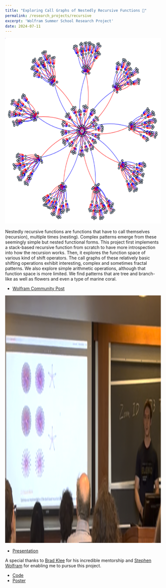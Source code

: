 ```yaml
---
title: "Exploring Call Graphs of Nestedly Recursive Functions 🌼"
permalink: /research_projects/recursive
excerpt: 'Wolfram Summer School Research Project'
date: 2024-07-11
---
```


<center><img src="/images/research_projects/recursive_graph.png" width="600" height="600" /></center>


Nestedly recursive functions are functions that have to call themselves (recursion), multiple times (nesting). Complex patterns emerge from these seemingly simple but nested functional forms. This project first implements a stack-based recursive function from scratch to have more introspection into how the recursion works. Then, it explores the function space of various kind of shift operators. The call graphs of these relatively basic shifting operations exhibit interesting, complex and sometimes fractal patterns. We also explore simple arithmetic operations, although that function space is more limited. We find patterns that are tree and branch-like as well as flowers and even a type of marine coral.

* [Wolfram Community Post](https://community.wolfram.com/groups/-/m/t/3210833)

<center><img src="/images/research_projects/recursive_pic.png" width="800" height="800" /></center>

* [Presentation](https://drive.google.com/file/d/1IWT8Pia7QiifSho3kbGm909KOz5RRoX_/view?usp=sharing)

A special thanks to [Brad Klee](https://community.wolfram.com/web/bradklee) for his incredible mentorship and [Stephen Wolfram](https://www.stephenwolfram.com/) for enabling me to pursue this project.

* [Code](https://github.com/thomas0299/nestedly_recursive_function)
* [Poster](https://drive.google.com/file/d/14CkQKpmXjQK2fkoS7bQuaGkFgVG5pqVR/view?usp=sharing)
